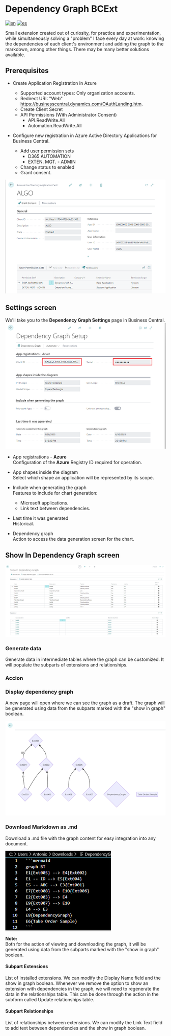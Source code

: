 # Dependency Graph BCExt
[![en](https://img.shields.io/badge/lang-en-pink.svg)](https://github.com/NovoaDev/Dependency-Graph-BCExt/blob/main/README.md)
[![es](https://img.shields.io/badge/lang-es-black.svg)](https://github.com/NovoaDev/Dependency-Graph-BCExt/blob/main/README.es-ES.md)

Small extension created out of curiosity, for practice and experimentation, while simultaneously solving a "problem" I face every day at work: knowing the dependencies of each client's environment and adding the graph to the markdown, among other things. There may be many better solutions available.

## Prerequisites
- Create Application Registration in Azure
    - Supported account types: Only organization accounts.
    - Redirect URI: "Web" https://businesscentral.dynamics.com/OAuthLanding.htm.
    - Create Client Secret
    - API Permissions (With Administrator Consent)
        - API.ReadWrite.All
        - Automation.ReadWrite.All

- Configure new registration in Azure Active Directory Applications for Business Central.
    - Add user permission sets
        - D365 AUTOMATION
        - EXTEN. MGT. - ADMIN
    - Change status to enabled
    - Grant consent.

![1AADBC](/res/1AADBC.png)

## Settings screen
We'll take you to the  **Dependency Graph Settings** page  in Business Central. <br>
![2DGSetup](/res/2DGSetup.png)
- App registrations - **Azure** <br>
Configuration of the  **Azure** Registry ID  required for operation.

- App shapes inside the diagram <br>
Select which shape an application will be represented by its scope.

- Include when generating the graph <br>
Features to include for chart generation: <br>
    - Microsoft applications. 
    - Link text between dependencies.

- Last time it was generated <br>
Historical.

- Dependency graph <br>
Action to access the data generation screen for the chart.

## Show In Dependency Graph screen
![3ShowInDG](/res/3ShowInDG.png)

### Generate data
Generate data in intermediate tables where the graph can be customized. It will populate the subparts of extensions and relationships.

### Accion
### Display dependency graph
A new page will open where we can see the graph as a draft. The graph will be generated using data from the subparts marked with the "show in graph" boolean.

![4DGV.png](/res/4DGV.png)

### Download Markdown as .md
Download a .md file with the graph content for easy integration into any document.

![5DPDownload](/res/5DPDownload.png)

**Note:** <br>
Both for the action of viewing and downloading the graph, it will be generated using data from the subparts marked with the "show in graph" boolean.

#### Subpart Extensions 
List of installed extensions. We can modify the Display Name field and the show in graph boolean. Whenever we remove the option to show an extension with dependencies in the graph, we will need to regenerate the data in the relationships table. This can be done through the action in the subform called Update relationships table.

#### Subpart Relationships
List of relationships between extensions. We can modify the Link Text field to add text between dependencies and the show in graph boolean.